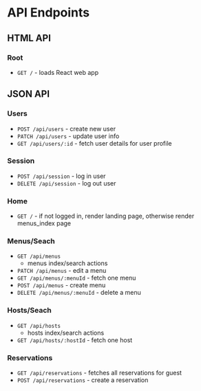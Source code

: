 # API Endpoints

## HTML API

### Root

- `GET /` - loads React web app

## JSON API

### Users

- `POST /api/users` - create new user
- `PATCH /api/users` - update user info
- `GET /api/users/:id` - fetch user details for user profile

### Session

- `POST /api/session` - log in user
- `DELETE /api/session` - log out user

### Home
- `GET /` - if not logged in, render landing page, otherwise render menus_index page

### Menus/Seach

- `GET /api/menus`
  - menus index/search actions
- `PATCH /api/menus` - edit a menu
- `GET /api/menus/:menuId` - fetch one menu
- `POST /api/menus` - create menu
- `DELETE /api/menus/:menuId` - delete a menu

### Hosts/Seach

- `GET /api/hosts`
  - hosts index/search actions
- `GET /api/hosts/:hostId` - fetch one host

### Reservations

- `GET /api/reservations` - fetches all reservations for guest
- `POST /api/reservations` - create a reservation
